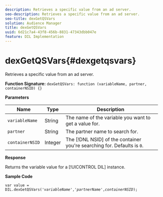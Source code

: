 ```yaml
---
description: Retrieves a specific value from an ad server.
seo-description: Retrieves a specific value from an ad server.
seo-title: dexGetQSVars
solution: Audience Manager
title: dexGetQSVars
uuid: 6d21c7a4-43f8-456b-8831-47343dbb047e
feature: DIL Implementation
---
```


# dexGetQSVars{#dexgetqsvars}

Retrieves a specific value from an ad server.

 **Function Signature:** `dexGetQSVars: function (variableName, partner, containerNSID) {}`

<!-- 

r_dil_get_dexqsvars.xml

 -->

**Parameters** 

|  Name  | Type  | Description  |
|---|---|---|
|  `variableName`  | String  | The name of the variable you want to get a value for.  |
|  `partner`  | String  | The partner name to search for.  |
|  `containerNSID`  | Integer  | The [!DNL NSID] of the container you're searching for. Defaults is `0`.  |

**Response**

Returns the variable value for a [!UICONTROL DIL] instance.

**Sample Code** 

<pre class="java"><code>var value = DIL.dexGetQSVars('<i>variableName</i>','<i>partnerName</i>',<i>containerNSID</i>);</code></pre>
